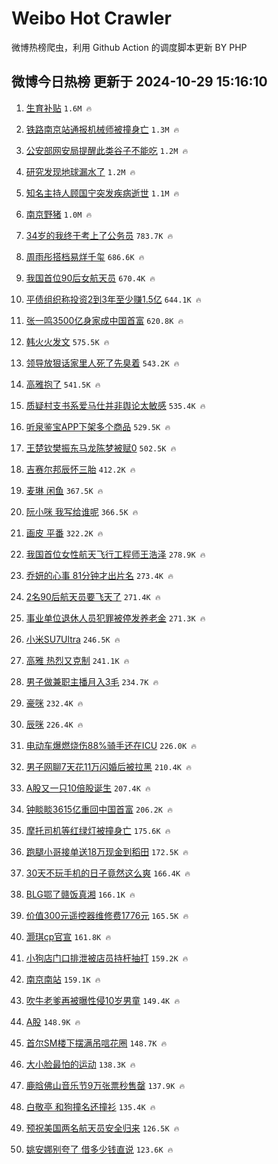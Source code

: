# Weibo Hot Crawler 



微博热榜爬虫，利用 Github Action 的调度脚本更新 BY PHP 


## 微博今日热榜 更新于 2024-10-29 15:16:10 
1. [生育补贴](https://s.weibo.com/weibo?q=%23%E7%94%9F%E8%82%B2%E8%A1%A5%E8%B4%B4%23&t=31&band_rank=1&Refer=top) `1.6M 🔥` 

1. [铁路南京站通报机械师被撞身亡](https://s.weibo.com/weibo?q=%23%E9%93%81%E8%B7%AF%E5%8D%97%E4%BA%AC%E7%AB%99%E9%80%9A%E6%8A%A5%E6%9C%BA%E6%A2%B0%E5%B8%88%E8%A2%AB%E6%92%9E%E8%BA%AB%E4%BA%A1%23&t=31&band_rank=2&Refer=top) `1.3M 🔥` 

1. [公安部网安局提醒此类谷子不能吃](https://s.weibo.com/weibo?q=%23%E5%85%AC%E5%AE%89%E9%83%A8%E7%BD%91%E5%AE%89%E5%B1%80%E6%8F%90%E9%86%92%E6%AD%A4%E7%B1%BB%E8%B0%B7%E5%AD%90%E4%B8%8D%E8%83%BD%E5%90%83%23&t=31&band_rank=3&Refer=top) `1.2M 🔥` 

1. [研究发现地球漏水了](https://s.weibo.com/weibo?q=%23%E7%A0%94%E7%A9%B6%E5%8F%91%E7%8E%B0%E5%9C%B0%E7%90%83%E6%BC%8F%E6%B0%B4%E4%BA%86%23&t=31&band_rank=4&Refer=top) `1.2M 🔥` 

1. [知名主持人顾国宁突发疾病逝世](https://s.weibo.com/weibo?q=%23%E7%9F%A5%E5%90%8D%E4%B8%BB%E6%8C%81%E4%BA%BA%E9%A1%BE%E5%9B%BD%E5%AE%81%E7%AA%81%E5%8F%91%E7%96%BE%E7%97%85%E9%80%9D%E4%B8%96%23&t=31&band_rank=5&Refer=top) `1.1M 🔥` 

1. [南京野猪](https://s.weibo.com/weibo?q=%E5%8D%97%E4%BA%AC%E9%87%8E%E7%8C%AA&t=31&band_rank=6&Refer=top) `1.0M 🔥` 

1. [34岁的我终于考上了公务员](https://s.weibo.com/weibo?q=%2334%E5%B2%81%E7%9A%84%E6%88%91%E7%BB%88%E4%BA%8E%E8%80%83%E4%B8%8A%E4%BA%86%E5%85%AC%E5%8A%A1%E5%91%98%23&t=31&band_rank=7&Refer=top) `783.7K 🔥` 

1. [周雨彤搭档易烊千玺](https://s.weibo.com/weibo?q=%23%E5%91%A8%E9%9B%A8%E5%BD%A4%E6%90%AD%E6%A1%A3%E6%98%93%E7%83%8A%E5%8D%83%E7%8E%BA%23&t=31&band_rank=8&Refer=top) `686.6K 🔥` 

1. [我国首位90后女航天员](https://s.weibo.com/weibo?q=%23%E6%88%91%E5%9B%BD%E9%A6%96%E4%BD%8D90%E5%90%8E%E5%A5%B3%E8%88%AA%E5%A4%A9%E5%91%98%23&t=31&band_rank=9&Refer=top) `670.4K 🔥` 

1. [平债组织称投资2到3年至少赚1.5亿](https://s.weibo.com/weibo?q=%23%E5%B9%B3%E5%80%BA%E7%BB%84%E7%BB%87%E7%A7%B0%E6%8A%95%E8%B5%842%E5%88%B03%E5%B9%B4%E8%87%B3%E5%B0%91%E8%B5%9A1.5%E4%BA%BF%23&t=31&band_rank=10&Refer=top) `644.1K 🔥` 

1. [张一鸣3500亿身家成中国首富](https://s.weibo.com/weibo?q=%23%E5%BC%A0%E4%B8%80%E9%B8%A33500%E4%BA%BF%E8%BA%AB%E5%AE%B6%E6%88%90%E4%B8%AD%E5%9B%BD%E9%A6%96%E5%AF%8C%23&t=31&band_rank=11&Refer=top) `620.8K 🔥` 

1. [韩火火发文](https://s.weibo.com/weibo?q=%23%E9%9F%A9%E7%81%AB%E7%81%AB%E5%8F%91%E6%96%87%23&t=31&band_rank=12&Refer=top) `575.5K 🔥` 

1. [领导放狠话家里人死了先臭着](https://s.weibo.com/weibo?q=%23%E9%A2%86%E5%AF%BC%E6%94%BE%E7%8B%A0%E8%AF%9D%E5%AE%B6%E9%87%8C%E4%BA%BA%E6%AD%BB%E4%BA%86%E5%85%88%E8%87%AD%E7%9D%80%23&t=31&band_rank=13&Refer=top) `543.2K 🔥` 

1. [高雅抱了](https://s.weibo.com/weibo?q=%E9%AB%98%E9%9B%85%E6%8A%B1%E4%BA%86&t=31&band_rank=14&Refer=top) `541.5K 🔥` 

1. [质疑村支书系爱马仕并非舆论太敏感](https://s.weibo.com/weibo?q=%23%E8%B4%A8%E7%96%91%E6%9D%91%E6%94%AF%E4%B9%A6%E7%B3%BB%E7%88%B1%E9%A9%AC%E4%BB%95%E5%B9%B6%E9%9D%9E%E8%88%86%E8%AE%BA%E5%A4%AA%E6%95%8F%E6%84%9F%23&t=31&band_rank=15&Refer=top) `535.4K 🔥` 

1. [听泉鉴宝APP下架多个商品](https://s.weibo.com/weibo?q=%23%E5%90%AC%E6%B3%89%E9%89%B4%E5%AE%9DAPP%E4%B8%8B%E6%9E%B6%E5%A4%9A%E4%B8%AA%E5%95%86%E5%93%81%23&t=31&band_rank=16&Refer=top) `529.5K 🔥` 

1. [王楚钦樊振东马龙陈梦被赋0](https://s.weibo.com/weibo?q=%23%E7%8E%8B%E6%A5%9A%E9%92%A6%E6%A8%8A%E6%8C%AF%E4%B8%9C%E9%A9%AC%E9%BE%99%E9%99%88%E6%A2%A6%E8%A2%AB%E8%B5%8B0%23&t=31&band_rank=17&Refer=top) `502.5K 🔥` 

1. [吉赛尔邦辰怀三胎](https://s.weibo.com/weibo?q=%23%E5%90%89%E8%B5%9B%E5%B0%94%E9%82%A6%E8%BE%B0%E6%80%80%E4%B8%89%E8%83%8E%23&t=31&band_rank=18&Refer=top) `412.2K 🔥` 

1. [麦琳 闲鱼](https://s.weibo.com/weibo?q=%E9%BA%A6%E7%90%B3%20%E9%97%B2%E9%B1%BC&t=31&band_rank=19&Refer=top) `367.5K 🔥` 

1. [阮小咪 我写给谁呢](https://s.weibo.com/weibo?q=%E9%98%AE%E5%B0%8F%E5%92%AA%20%E6%88%91%E5%86%99%E7%BB%99%E8%B0%81%E5%91%A2&t=31&band_rank=20&Refer=top) `366.5K 🔥` 

1. [画皮 平番](https://s.weibo.com/weibo?q=%E7%94%BB%E7%9A%AE%20%E5%B9%B3%E7%95%AA&t=31&band_rank=21&Refer=top) `322.2K 🔥` 

1. [我国首位女性航天飞行工程师王浩泽](https://s.weibo.com/weibo?q=%23%E6%88%91%E5%9B%BD%E9%A6%96%E4%BD%8D%E5%A5%B3%E6%80%A7%E8%88%AA%E5%A4%A9%E9%A3%9E%E8%A1%8C%E5%B7%A5%E7%A8%8B%E5%B8%88%E7%8E%8B%E6%B5%A9%E6%B3%BD%23&t=31&band_rank=22&Refer=top) `278.9K 🔥` 

1. [乔妍的心事 81分钟才出片名](https://s.weibo.com/weibo?q=%E4%B9%94%E5%A6%8D%E7%9A%84%E5%BF%83%E4%BA%8B%2081%E5%88%86%E9%92%9F%E6%89%8D%E5%87%BA%E7%89%87%E5%90%8D&t=31&band_rank=23&Refer=top) `273.4K 🔥` 

1. [2名90后航天员要飞天了](https://s.weibo.com/weibo?q=%232%E5%90%8D90%E5%90%8E%E8%88%AA%E5%A4%A9%E5%91%98%E8%A6%81%E9%A3%9E%E5%A4%A9%E4%BA%86%23&t=31&band_rank=24&Refer=top) `271.4K 🔥` 

1. [事业单位退休人员犯罪被停发养老金](https://s.weibo.com/weibo?q=%23%E4%BA%8B%E4%B8%9A%E5%8D%95%E4%BD%8D%E9%80%80%E4%BC%91%E4%BA%BA%E5%91%98%E7%8A%AF%E7%BD%AA%E8%A2%AB%E5%81%9C%E5%8F%91%E5%85%BB%E8%80%81%E9%87%91%23&t=31&band_rank=25&Refer=top) `271.3K 🔥` 

1. [小米SU7Ultra](https://s.weibo.com/weibo?q=%23%E5%B0%8F%E7%B1%B3SU7Ultra%23&t=31&band_rank=26&Refer=top) `246.5K 🔥` 

1. [高雅 热烈又克制](https://s.weibo.com/weibo?q=%E9%AB%98%E9%9B%85%20%E7%83%AD%E7%83%88%E5%8F%88%E5%85%8B%E5%88%B6&t=31&band_rank=27&Refer=top) `241.1K 🔥` 

1. [男子做兼职主播月入3毛](https://s.weibo.com/weibo?q=%23%E7%94%B7%E5%AD%90%E5%81%9A%E5%85%BC%E8%81%8C%E4%B8%BB%E6%92%AD%E6%9C%88%E5%85%A53%E6%AF%9B%23&t=31&band_rank=28&Refer=top) `234.7K 🔥` 

1. [豪咪](https://s.weibo.com/weibo?q=%E8%B1%AA%E5%92%AA&t=31&band_rank=29&Refer=top) `232.4K 🔥` 

1. [辰咪](https://s.weibo.com/weibo?q=%E8%BE%B0%E5%92%AA&t=31&band_rank=30&Refer=top) `226.4K 🔥` 

1. [电动车爆燃烧伤88%骑手还在ICU](https://s.weibo.com/weibo?q=%23%E7%94%B5%E5%8A%A8%E8%BD%A6%E7%88%86%E7%87%83%E7%83%A7%E4%BC%A488%25%E9%AA%91%E6%89%8B%E8%BF%98%E5%9C%A8ICU%23&t=31&band_rank=31&Refer=top) `226.0K 🔥` 

1. [男子网聊7天花11万闪婚后被拉黑](https://s.weibo.com/weibo?q=%23%E7%94%B7%E5%AD%90%E7%BD%91%E8%81%8A7%E5%A4%A9%E8%8A%B111%E4%B8%87%E9%97%AA%E5%A9%9A%E5%90%8E%E8%A2%AB%E6%8B%89%E9%BB%91%23&t=31&band_rank=32&Refer=top) `210.4K 🔥` 

1. [A股又一只10倍股诞生](https://s.weibo.com/weibo?q=%23A%E8%82%A1%E5%8F%88%E4%B8%80%E5%8F%AA10%E5%80%8D%E8%82%A1%E8%AF%9E%E7%94%9F%23&t=31&band_rank=33&Refer=top) `207.4K 🔥` 

1. [钟睒睒3615亿重回中国首富](https://s.weibo.com/weibo?q=%23%E9%92%9F%E7%9D%92%E7%9D%923615%E4%BA%BF%E9%87%8D%E5%9B%9E%E4%B8%AD%E5%9B%BD%E9%A6%96%E5%AF%8C%23&t=31&band_rank=34&Refer=top) `206.2K 🔥` 

1. [摩托司机等红绿灯被撞身亡](https://s.weibo.com/weibo?q=%23%E6%91%A9%E6%89%98%E5%8F%B8%E6%9C%BA%E7%AD%89%E7%BA%A2%E7%BB%BF%E7%81%AF%E8%A2%AB%E6%92%9E%E8%BA%AB%E4%BA%A1%23&t=31&band_rank=35&Refer=top) `175.6K 🔥` 

1. [跑腿小哥接单送18万现金到稻田](https://s.weibo.com/weibo?q=%23%E8%B7%91%E8%85%BF%E5%B0%8F%E5%93%A5%E6%8E%A5%E5%8D%95%E9%80%8118%E4%B8%87%E7%8E%B0%E9%87%91%E5%88%B0%E7%A8%BB%E7%94%B0%23&t=31&band_rank=36&Refer=top) `172.5K 🔥` 

1. [30天不玩手机的日子竟然这么爽](https://s.weibo.com/weibo?q=30%E5%A4%A9%E4%B8%8D%E7%8E%A9%E6%89%8B%E6%9C%BA%E7%9A%84%E6%97%A5%E5%AD%90%E7%AB%9F%E7%84%B6%E8%BF%99%E4%B9%88%E7%88%BD&t=31&band_rank=37&Refer=top) `166.4K 🔥` 

1. [BLG鄂了赣饭真湘](https://s.weibo.com/weibo?q=%23BLG%E9%84%82%E4%BA%86%E8%B5%A3%E9%A5%AD%E7%9C%9F%E6%B9%98%23&t=31&band_rank=38&Refer=top) `166.1K 🔥` 

1. [价值300元遥控器维修费1776元](https://s.weibo.com/weibo?q=%23%E4%BB%B7%E5%80%BC300%E5%85%83%E9%81%A5%E6%8E%A7%E5%99%A8%E7%BB%B4%E4%BF%AE%E8%B4%B91776%E5%85%83%23&t=31&band_rank=39&Refer=top) `165.5K 🔥` 

1. [灏琪cp官宣](https://s.weibo.com/weibo?q=%23%E7%81%8F%E7%90%AAcp%E5%AE%98%E5%AE%A3%23&t=31&band_rank=40&Refer=top) `161.8K 🔥` 

1. [小狗店门口排泄被店员持杆抽打](https://s.weibo.com/weibo?q=%23%E5%B0%8F%E7%8B%97%E5%BA%97%E9%97%A8%E5%8F%A3%E6%8E%92%E6%B3%84%E8%A2%AB%E5%BA%97%E5%91%98%E6%8C%81%E6%9D%86%E6%8A%BD%E6%89%93%23&t=31&band_rank=41&Refer=top) `159.2K 🔥` 

1. [南京南站](https://s.weibo.com/weibo?q=%E5%8D%97%E4%BA%AC%E5%8D%97%E7%AB%99&t=31&band_rank=42&Refer=top) `159.1K 🔥` 

1. [吹牛老爹再被曝性侵10岁男童](https://s.weibo.com/weibo?q=%23%E5%90%B9%E7%89%9B%E8%80%81%E7%88%B9%E5%86%8D%E8%A2%AB%E6%9B%9D%E6%80%A7%E4%BE%B510%E5%B2%81%E7%94%B7%E7%AB%A5%23&t=31&band_rank=43&Refer=top) `149.4K 🔥` 

1. [A股](https://s.weibo.com/weibo?q=A%E8%82%A1&t=31&band_rank=44&Refer=top) `148.9K 🔥` 

1. [首尔SM楼下摆满吊唁花圈](https://s.weibo.com/weibo?q=%23%E9%A6%96%E5%B0%94SM%E6%A5%BC%E4%B8%8B%E6%91%86%E6%BB%A1%E5%90%8A%E5%94%81%E8%8A%B1%E5%9C%88%23&t=31&band_rank=45&Refer=top) `148.7K 🔥` 

1. [大小脸最怕的运动](https://s.weibo.com/weibo?q=%23%E5%A4%A7%E5%B0%8F%E8%84%B8%E6%9C%80%E6%80%95%E7%9A%84%E8%BF%90%E5%8A%A8%23&t=31&band_rank=46&Refer=top) `138.3K 🔥` 

1. [鹿晗佛山音乐节9万张票秒售罄](https://s.weibo.com/weibo?q=%23%E9%B9%BF%E6%99%97%E4%BD%9B%E5%B1%B1%E9%9F%B3%E4%B9%90%E8%8A%829%E4%B8%87%E5%BC%A0%E7%A5%A8%E7%A7%92%E5%94%AE%E7%BD%84%23&t=31&band_rank=47&Refer=top) `137.9K 🔥` 

1. [白敬亭 和狗撞名还撞衫](https://s.weibo.com/weibo?q=%E7%99%BD%E6%95%AC%E4%BA%AD%20%E5%92%8C%E7%8B%97%E6%92%9E%E5%90%8D%E8%BF%98%E6%92%9E%E8%A1%AB&t=31&band_rank=48&Refer=top) `135.4K 🔥` 

1. [预祝美国两名航天员安全归来](https://s.weibo.com/weibo?q=%23%E9%A2%84%E7%A5%9D%E7%BE%8E%E5%9B%BD%E4%B8%A4%E5%90%8D%E8%88%AA%E5%A4%A9%E5%91%98%E5%AE%89%E5%85%A8%E5%BD%92%E6%9D%A5%23&t=31&band_rank=49&Refer=top) `126.5K 🔥` 

1. [姚安娜别夸了 借多少钱直说](https://s.weibo.com/weibo?q=%E5%A7%9A%E5%AE%89%E5%A8%9C%E5%88%AB%E5%A4%B8%E4%BA%86%20%E5%80%9F%E5%A4%9A%E5%B0%91%E9%92%B1%E7%9B%B4%E8%AF%B4&t=31&band_rank=50&Refer=top) `123.6K 🔥` 

